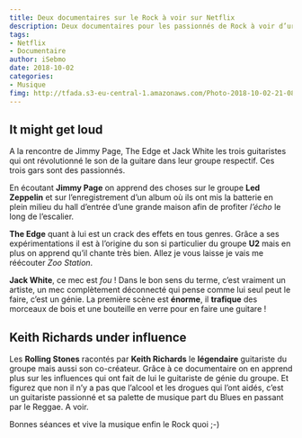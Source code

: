```yaml
---
title: Deux documentaires sur le Rock à voir sur Netflix
description: Deux documentaires pour les passionnés de Rock à voir d’urgence sur Netflix. Non il n’y a pas que des séries dans la vie et les documentaires estampillés Netflix sont de très bonne qualité. 
tags: 
- Netflix
- Documentaire
author: iSebmo
date: 2018-10-02
categories:
- Musique
fimg: http://tfada.s3-eu-central-1.amazonaws.com/Photo-2018-10-02-21-08.JPG
---
```


## It might get loud
A la rencontre de Jimmy Page, The Edge et Jack White les trois guitaristes qui ont révolutionné le son de la guitare dans leur groupe respectif. Ces trois gars sont des passionnés. 

En écoutant **Jimmy Page** on apprend des choses sur le groupe **Led Zeppelin** et sur l’enregistrement d’un album où ils ont mis la batterie en plein milieu du hall d’entrée d’une grande maison afin de profiter *l’écho* le long de l’escalier. 

**The Edge** quant à lui est un crack des effets en tous genres. Grâce a ses expérimentations il est à l’origine du son si particulier du groupe **U2** mais en plus on apprend qu’il chante très bien. Allez je vous laisse je vais me réécouter *Zoo Station*.

**Jack White**, ce mec est *fou* ! Dans le bon sens du terme, c’est vraiment un artiste, un mec complètement déconnecté qui pense comme lui seul peut le faire, c’est un génie. La première scène est **énorme**, il **trafique** des morceaux de bois et une bouteille en verre pour en faire une guitare !

## Keith Richards under influence
Les **Rolling Stones** racontés par **Keith Richards** le **légendaire** guitariste du groupe mais aussi son co-créateur. Grâce à ce documentaire on en apprend plus sur les influences qui ont fait de lui le guitariste de génie du groupe. Et figurez que non il n’y a pas que l’alcool et les drogues qui l’ont aidés, c’est un guitariste passionné et sa palette de musique part du Blues en passant par le Reggae. A voir. 

Bonnes séances et vive la musique enfin le Rock quoi ;-)